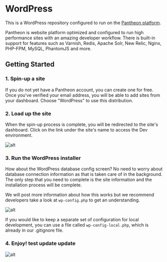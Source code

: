 # WordPress

This is a WordPress repository configured to run on the [Pantheon platform](https://pantheon.io).

Pantheon is website platform optimized and configured to run high performance sites with an amazing developer workflow. There is built-in support for features such as Varnish, Redis, Apache Solr, New Relic, Nginx, PHP-FPM, MySQL, PhantomJS and more. 

## Getting Started

### 1. Spin-up a site

If you do not yet have a Pantheon account, you can create one for free. Once you've verified your email address, you will be able to add sites from your dashboard. Choose "WordPress" to use this distribution.

### 2. Load up the site

When the spin-up process is complete, you will be redirected to the site's dashboard. Click on the link under the site's name to access the Dev environment.

![alt](http://i.imgur.com/2wjCj9j.png?1, '')

### 3. Run the WordPress installer

How about the WordPress database config screen? No need to worry about database connection information as that is taken care of in the background. The only step that you need to complete is the site information and the installation process will be complete.

We will post more information about how this works but we recommend developers take a look at `wp-config.php` to get an understanding.

![alt](http://i.imgur.com/4EOcqYN.png, '')

If you would like to keep a separate set of configuration for local development, you can use a file called `wp-config-local.php`, which is already in our .gitignore file.

### 4. Enjoy! test update update

![alt](http://i.imgur.com/fzIeQBP.png, '')

